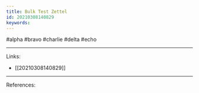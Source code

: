 ```yaml
---
title: Bulk Test Zettel
id: 20210308140829
keywords:
---
```

#alpha #bravo #charlie #delta #echo

---
Links:

- [[20210308140829]]

---
References:
